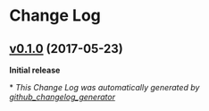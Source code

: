 # Change Log

## [v0.1.0](https://github.com/levups/colissimo_fuel_adjustment_coefficients/tree/v0.1.0) (2017-05-23)
**Initial release**

\* *This Change Log was automatically generated by [github_changelog_generator](https://github.com/skywinder/Github-Changelog-Generator)*
